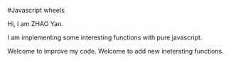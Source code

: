 #Javascript wheels

Hi, I am ZHAO Yan.

I am implementing some interesting functions with pure javascript.


Welcome to improve my code.
Welcome to add new inetersting functions.